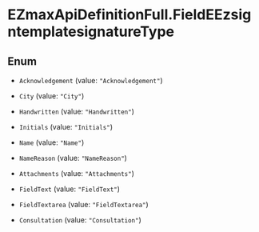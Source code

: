 # EZmaxApiDefinitionFull.FieldEEzsigntemplatesignatureType

## Enum


* `Acknowledgement` (value: `"Acknowledgement"`)

* `City` (value: `"City"`)

* `Handwritten` (value: `"Handwritten"`)

* `Initials` (value: `"Initials"`)

* `Name` (value: `"Name"`)

* `NameReason` (value: `"NameReason"`)

* `Attachments` (value: `"Attachments"`)

* `FieldText` (value: `"FieldText"`)

* `FieldTextarea` (value: `"FieldTextarea"`)

* `Consultation` (value: `"Consultation"`)


